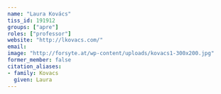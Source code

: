 ```yaml
---
name: "Laura Kovács"
tiss_id: 191912
groups: ["apre"]
roles: ["professor"]
website: "http://lkovacs.com/"
email:
image: "http://forsyte.at/wp-content/uploads/kovacs1-300x200.jpg"
former_member: false
citation_aliases:
- family: Kovacs
  given: Laura
---
```


<!--
Your custom content goes here.
-->